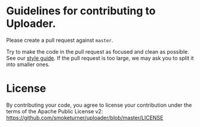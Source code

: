 # Guidelines for contributing to Uploader.

Please create a pull request against `master`.

Try to make the code in the pull request as focused and clean as possible.  See
our [style guide](http://google.github.io/styleguide/javaguide.html).  If the pull 
request is too large, we may ask you to split it into smaller ones.

# License
By contributing your code, you agree to license your contribution under the 
terms of the Apache Public License v2: 
https://github.com/smoketurner/uploader/blob/master/LICENSE

